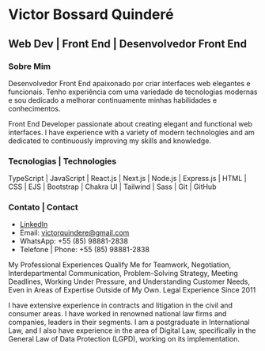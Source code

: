# Victor Bossard Quinderé

## Web Dev | Front End | Desenvolvedor Front End

### Sobre Mim
Desenvolvedor Front End apaixonado por criar interfaces web elegantes e funcionais. Tenho experiência com uma variedade de tecnologias modernas e sou dedicado a melhorar continuamente minhas habilidades e conhecimentos.

Front End Developer passionate about creating elegant and functional web interfaces. I have experience with a variety of modern technologies and am dedicated to continuously improving my skills and knowledge.

### Tecnologias | Technologies

TypeScript | JavaScript | React.js | Next.js | Node.js | Express.js | HTML | CSS | EJS | Bootstrap | Chakra UI | Tailwind | Sass | Git | GitHub

### Contato | Contact
- [LinkedIn](https://www.linkedin.com/in/victorbossard/)
- Email: [victorquindere@gmail.com](mailto:victorquindere@gmail.com)
- WhatsApp: +55 (85) 98881-2838
- Telefone | Phone: +55 (85) 98881-2838

My Professional Experiences Qualify Me for Teamwork, Negotiation, Interdepartmental Communication, Problem-Solving Strategy, Meeting Deadlines, Working Under Pressure, and Understanding Customer Needs, Even in Areas of Expertise Outside of My Own.
Legal Experience Since 2011

I have extensive experience in contracts and litigation in the civil and consumer areas. I have worked in renowned national law firms and companies, leaders in their segments. I am a postgraduate in International Law, and I also have experience in the area of Digital Law, specifically in the General Law of Data Protection (LGPD), working on its implementation.

<!--
**b0ssard/b0ssard** is a ✨ _special_ ✨ repository because its `README.md` (this file) appears on your GitHub profile.

Here are some ideas to get you started:

- 🔭 I’m currently working on ...
- 🌱 I’m currently learning ...
- 👯 I’m looking to collaborate on ...
- 🤔 I’m looking for help with ...
- 💬 Ask me about ...
- 📫 How to reach me: ...
- 😄 Pronouns: ...
- ⚡ Fun fact: ...
-->
